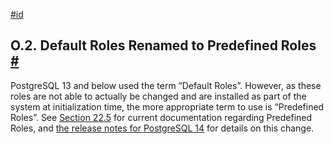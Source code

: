 [#id](#DEFAULT-ROLES)

## O.2. Default Roles Renamed to Predefined Roles [#](#DEFAULT-ROLES)

PostgreSQL 13 and below used the term “Default Roles”. However, as these roles are not able to actually be changed and are installed as part of the system at initialization time, the more appropriate term to use is “Predefined Roles”. See [Section 22.5](predefined-roles) for current documentation regarding Predefined Roles, and [the release notes for PostgreSQL 14](release-prior) for details on this change.
